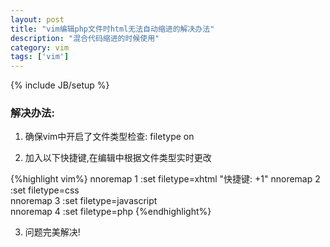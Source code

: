 ```yaml
---
layout: post
title: "vim编辑php文件时html无法自动缩进的解决办法"
description: "混合代码缩进的时候使用"
category: vim
tags: ['vim']
---
```

{% include JB/setup %}

### 解决办法:

1. 确保vim中开启了文件类型检查: filetype on

2. 加入以下快捷键,在编辑中根据文件类型实时更改

{%highlight vim%}
nnoremap <leader>1 :set filetype=xhtml<CR>  "快捷键: \+1"
nnoremap <leader>2 :set filetype=css<CR>  
nnoremap <leader>3 :set filetype=javascript<CR>  
nnoremap <leader>4 :set filetype=php<CR>
{%endhighlight%}

3. 问题完美解决!
